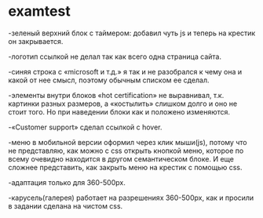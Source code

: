 # examtest

-зеленый верхний блок с таймером: добавил чуть js и теперь на крестик он закрывается.

-логотип ссылкой не делал так как всего одна страница сайта.

-синяя строка с «microsoft и т.д.» я так и не разобрался к чему она и какой от нее смысл, поэтому обычным списком ее сделал.

-элементы внутри блоков «hot certification» не выравнивал, т.к. картинки разных размеров, а «костылить» слишком долго и оно не стоит того. Но при наведении блоки как и положено изменяются.

-«Customer support» сделал ссылкой с hover.

-меню в мобильной версии оформил через клик мыши(js), потому что не представляю, как можно с css открыть кнопкой меню, которое по всему очевидно находится в другом семантическом блоке. И еще сложнее представить, как закрыть меню на крестик с помощью css.

-адаптация только для 360-500px.

-карусель(галерея) работает на разрешениях 360-500px, как и просили в задании сделана на чистом css.
